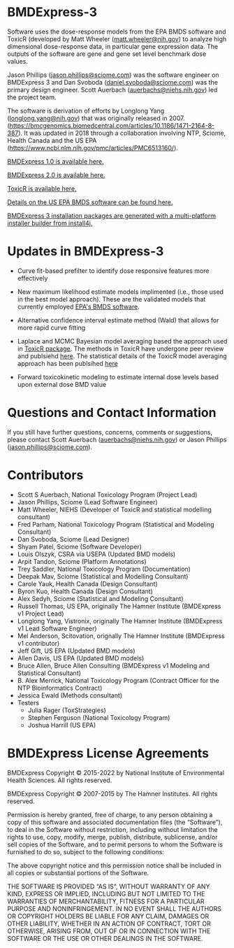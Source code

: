 # BMDExpress-3

Software uses the dose-response models from the EPA BMDS software and ToxicR (developed by Matt Wheeler (matt.wheeler@nih.gov) to analyze high dimensional dose-response data, in particular gene expression data. The outputs of the software are gene and gene set level benchmark dose values.

Jason Phillips (jason.phillips@sciome.com) was the software engineer on BMDExpress 3 and Dan Svoboda (daniel.svoboda@sciome.com) was the primary design engineer. Scott Auerbach (auerbachs@niehs.nih.gov) led the project team.

The software is derivation of efforts by Longlong Yang (longlong.yang@nih.gov) that was originally released in 2007. (https://bmcgenomics.biomedcentral.com/articles/10.1186/1471-2164-8-387). It was updated in 2018 through a collaboration involving NTP, Sciome, Health Canada and the US EPA (https://www.ncbi.nlm.nih.gov/pmc/articles/PMC6513160/). 

[BMDExpress 1.0 is available here.](https://sourceforge.net/projects/bmdexpress/)

[BMDExpress 2.0 is available here.](https://github.com/auerbachs/BMDExpress-2/wiki)

[ToxicR is available here.](https://github.com/ToxicR)

[Details on the US EPA BMDS software can be found here.](https://www.epa.gov/bmds)

[BMDExpress 3 installation packages are generated with a multi-platform installer builder from install4j.](https://www.ej-technologies.com/products/install4j/overview.html)

Updates in BMDExpress-3
=========================
- Curve fit-based prefilter to identify dose responsive features more effectively

- New maximum likelihood estimate models implimented (i.e., those used in the best model approach). These are the validated models that currently employed [EPA's BMDS software](https://www.epa.gov/bmds).

- Alternative confidence interval estimate method (Wald) that allows for more rapid curve fitting

- Laplace and MCMC Bayesian model averaging based the approach used in [ToxicR package](https://github.com/NIEHS/ToxicR). The methods in ToxicR have undergone peer review and publsiehd [here](https://www.ncbi.nlm.nih.gov/pmc/articles/PMC9997717/). The statistical details of the ToxicR model averaging approach has been publsihed [here](https://www.ncbi.nlm.nih.gov/pmc/articles/PMC9799099/)

- Forward toxicokinetic modeling to estimate internal dose levels based upon external dose BMD value


Questions and Contact Information
=================================

If you still have further questions, concerns, comments or suggestions, please contact Scott Auerbach (auerbachs@niehs.nih.gov) or Jason Phillips (jason.phillips@sciome.com).

Contributors
============

-   Scott S Auerbach, National Toxicology Program (Project Lead)
-   Jason Phillips, Sciome (Lead Software Engineer)
-   Matt Wheeler, NIEHS (Developer of ToxicR and statistical modelling consultant)
-   Fred Parham, National Toxicology Program (Statistical and Modeling Consultant)
-   Dan Svoboda, Sciome (Lead Designer)
-   Shyam Patel, Sciome (Software Developer)
-   Louis Olszyk, CSRA via USEPA (Updated BMD models)
-   Arpit Tandon, Sciome (Platform Annotations)
-   Trey Saddler, National Toxicology Program (Documentation)
-   Deepak Mav, Sciome (Statistical and Modelling Consultant)
-   Carole Yauk, Health Canada (Design Consultant)
-   Byron Kuo, Health Canada (Design Consultant)
-   Alex Sedyh, Sciome (Statistical and Modeling Consultant)
-   Russell Thomas, US EPA, originally The Hamner Institute (BMDExpress v1 Project Lead)
-   Longlong Yang, Vistronix, originally The Hamner Institute (BMDExpress v1 Lead Software Engineer)
-   Mel Anderson, Scitovation, orignally The Hamner Institute (BMDExpress v1 contributor)
-   Jeff Gift, US EPA (Updated BMD models)
-   Allen Davis, US EPA (Updated BMD models)
-   Bruce Allen, Bruce Allen Consulting (BMDExpress v1 Modeling and Statistical Consultant)
-   B. Alex Merrick, National Toxicology Program (Contract Officer for the NTP Bioinformatics Contract)
-   Jessica Ewald (Methods consultant)
-   Testers
    -   Julia Rager (ToxStrategies)
    -   Stephen Ferguson (National Toxicology Program)
    -   Joshua Harrill (US EPA)

BMDExpress License Agreements
=============================

BMDExpress Copyright © 2015-2022 by National Institute of Environmental Health Sciences. All rights reserved.

BMDExpress Copyright © 2007-2015 by The Hamner Institutes. All rights reserved.

Permission is hereby granted, free of charge, to any person obtaining a copy of this software and associated documentation files (the “Software”), to deal in the Software without restriction, including without limitation the rights to use, copy, modify, merge, publish, distribute, sublicense, and/or sell copies of the Software, and to permit persons to whom the Software is furnished to do so, subject to the following conditions:

The above copyright notice and this permission notice shall be included in all copies or substantial portions of the Software.

THE SOFTWARE IS PROVIDED “AS IS”, WITHOUT WARRANTY OF ANY KIND, EXPRESS OR IMPLIED, INCLUDING BUT NOT LIMITED TO THE WARRANTIES OF MERCHANTABILITY, FITNESS FOR A PARTICULAR PURPOSE AND NONINFRINGEMENT. IN NO EVENT SHALL THE AUTHORS OR COPYRIGHT HOLDERS BE LIABLE FOR ANY CLAIM, DAMAGES OR OTHER LIABILITY, WHETHER IN AN ACTION OF CONTRACT, TORT OR OTHERWISE, ARISING FROM, OUT OF OR IN CONNECTION WITH THE SOFTWARE OR THE USE OR OTHER DEALINGS IN THE SOFTWARE.
